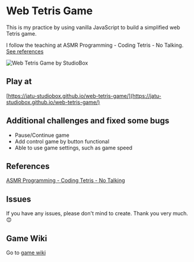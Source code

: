 # Web Tetris Game
This is my practice by using vanilla JavaScript to build a simplified web Tetris game.

I follow the teaching at ASMR Programming - Coding Tetris - No Talking. [See references](#references)

![Web Tetris Game by StudioBox](https://user-images.githubusercontent.com/43282496/185702681-3b71a7a7-bf91-495a-a8f9-56bcc1148b46.png)

## Play at
[https://jatu-studiobox.github.io/web-tetris-game/](https://jatu-studiobox.github.io/web-tetris-game/)

## Additional challenges and fixed some bugs
* Pause/Continue game
* Add control game by button functional
* Able to use game settings, such as game speed

## References
[ASMR Programming - Coding Tetris - No Talking](https://www.youtube.com/watch?v=h1-zQ0SSS6M)

## Issues
If you have any issues, please don't mind to create. Thank you very much. 😊

## Game Wiki
Go to [game wiki](https://github.com/jatu-studiobox/minesweeper/wiki)
